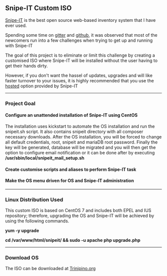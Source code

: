 ## Snipe-IT Custom ISO

[Snipe-IT](https://snipeitapp.com/) is the best open source web-based inventory system that I have ever used. 

Spending some time on [gitter](https://gitter.im/snipe/snipe-it) and [github](https://github.com/snipe/snipe-it/issues), it was observed that most of the newcomers run into a few challenges when trying to get up and running with Snipe-IT

The goal of this project is to eliminate or limit this challenge by creating a customised ISO where Snipe-IT will be installed without the user having to get their hands dirty.

However, if you don't want the hassel of updates, upgrades and will like faster turnover to your issues, it is highly recommended that you use the [hosted](https://snipeitapp.com/hosting) option provided by Snipe-IT

-------
### Project Goal

#### Configure an unattended installation of Snipe-IT using CentOS
The installation uses kickstart to automate the OS installation and run the snipeit.sh script. It also contains snipeit directory with all composer necessary downloads. After the OS installation, you will be forced to change all default credentials, root, snipeit and mariaDB root password. Finally the key will be generated, database will be migrated and you will then get the option to configure email notification or it can be done after by executing **/usr/sbin/local/snipeit_mail_setup.sh**
#### Create customise scripts and aliases to perform Snipe-IT task
#### Make the OS menu driven for OS and Snipe-IT administration

------- 
### Linux Distribution Used

This custom ISO is based on CentOS 7 and includes both EPEL and IUS repository; therefore, upgrading the OS and Snipe-IT will be achieved by using the following commands.

**yum -y upgrade**

**cd /var/www/html/snipeit/ && sudo -u apache php upgrade.php**

-------
### Download OS

The ISO can be downloaded at [Trinipino.org](https://trinipino.org/snipeit/Snipe-IT_x86_64-2-1.iso)


